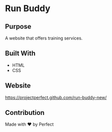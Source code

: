 # Run Buddy

## Purpose

A website that offers training services.

## Built With

- HTML
- CSS

## Website

https://projectperfect.github.com/run-buddy-new/

## Contribution

Made with ❤ by Perfect
